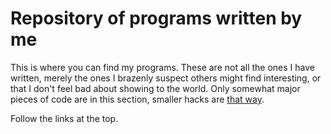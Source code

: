 Repository of programs written by me
========

This is where you can find my programs.  These are not all the ones I
have written, merely the ones I brazenly suspect others might find
interesting, or that I don't feel bad about showing to the world.  Only somewhat major pieces of code are in this section, smaller hacks are [that way][].

Follow the links at the top.

[that way]: ../hacks